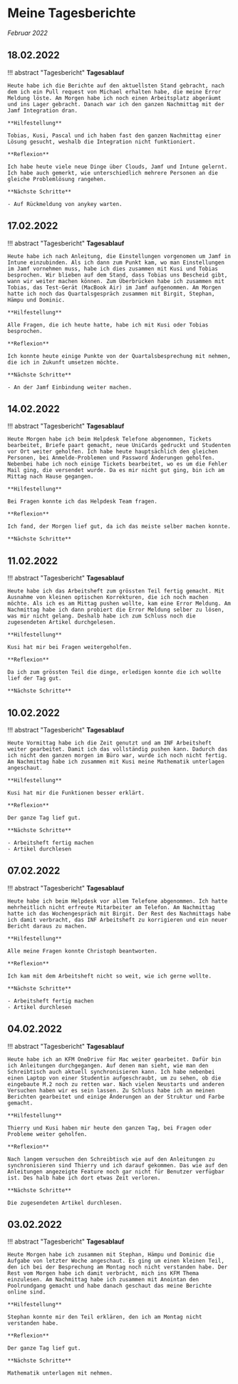 # **Meine Tagesberichte**
*Februar 2022*

## **18.02.2022**

!!! abstract "Tagesbericht"
    **Tagesablauf**

    Heute habe ich die Berichte auf den aktuellsten Stand gebracht, nach dem ich ein Pull request von Michael erhalten habe, die meine Error Meldung löste. Am Morgen habe ich noch einen Arbeitsplatz abgeräumt und ins Lager gebracht. Danach war ich den ganzen Nachmittag mit der Jamf Integration dran.

    **Hilfestellung**

    Tobias, Kusi, Pascal und ich haben fast den ganzen Nachmittag einer Lösung gesucht, weshalb die Integration nicht funktioniert.

    **Reflexion**

    Ich habe heute viele neue Dinge über Clouds, Jamf und Intune gelernt. Ich habe auch gemerkt, wie unterschiedlich mehrere Personen an die gleiche Problemlösung rangehen.

    **Nächste Schritte**
    
    - Auf Rückmeldung von anykey warten.

## **17.02.2022**

!!! abstract "Tagesbericht"
    **Tagesablauf**

    Heute habe ich nach Anleitung, die Einstellungen vorgenomen um Jamf in Intune einzubinden. Als ich dann zum Punkt kam, wo man Einstellungen im Jamf vornehmen muss, habe ich dies zusammen mit Kusi und Tobias besprochen. Wir blieben auf dem Stand, dass Tobias uns Bescheid gibt, wann wir weiter machen können. Zum Überbrücken habe ich zusammen mit Tobias, das Test-Gerät (MacBook Air) im Jamf aufgenommen. Am Morgen hatte ich noch das Quartalsgespräch zusammen mit Birgit, Stephan, Hämpu und Dominic.

    **Hilfestellung**

    Alle Fragen, die ich heute hatte, habe ich mit Kusi oder Tobias besprochen.

    **Reflexion**

    Ich konnte heute einige Punkte von der Quartalsbesprechung mit nehmen, die ich in Zukunft umsetzen möchte.

    **Nächste Schritte**

    - An der Jamf Einbindung weiter machen.

## **14.02.2022**

!!! abstract "Tagesbericht"
    **Tagesablauf**

    Heute Morgen habe ich beim Helpdesk Telefone abgenommen, Tickets bearbeitet, Briefe paart gemacht, neue UniCards gedruckt und Studenten vor Ort weiter geholfen. Ich habe heute hauptsächlich den gleichen Personen, bei Anmelde-Problemen und Password Änderungen geholfen. Nebenbei habe ich noch einige Tickets bearbeitet, wo es um die Fehler Mail ging, die versendet wurde. Da es mir nicht gut ging, bin ich am Mittag nach Hause gegangen.

    **Hilfestellung**

    Bei Fragen konnte ich das Helpdesk Team fragen.

    **Reflexion**

    Ich fand, der Morgen lief gut, da ich das meiste selber machen konnte.

    **Nächste Schritte**

## **11.02.2022**

!!! abstract "Tagesbericht"
    **Tagesablauf**

    Heute habe ich das Arbeitsheft zum grössten Teil fertig gemacht. Mit Ausnahme von kleinen optischen Korrekturen, die ich noch machen möchte. Als ich es am Mittag pushen wollte, kam eine Error Meldung. Am Nachmittag habe ich dann probiert die Error Meldung selber zu lösen, was mir nicht gelang. Deshalb habe ich zum Schluss noch die zugesendeten Artikel durchgelesen.

    **Hilfestellung**

    Kusi hat mir bei Fragen weitergeholfen.

    **Reflexion**

    Da ich zum grössten Teil die dinge, erledigen konnte die ich wollte lief der Tag gut.

    **Nächste Schritte**

## **10.02.2022**

!!! abstract "Tagesbericht"
    **Tagesablauf**

    Heute Vormittag habe ich die Zeit genutzt und am INF Arbeitsheft weiter gearbeitet. Damit ich das vollständig pushen kann. Dadurch das ich nicht den ganzen morgen im Büro war, wurde ich noch nicht fertig. Am Nachmittag habe ich zusammen mit Kusi meine Mathematik unterlagen angeschaut.

    **Hilfestellung**

    Kusi hat mir die Funktionen besser erklärt.

    **Reflexion**

    Der ganze Tag lief gut.

    **Nächste Schritte**

    - Arbeitsheft fertig machen
    - Artikel durchlesen

## **07.02.2022**

!!! abstract "Tagesbericht"
    **Tagesablauf**

    Heute habe ich beim Helpdesk vor allem Telefone abgenommen. Ich hatte mehrheitlich nicht erfreute Mitarbeiter am Telefon. Am Nachmittag hatte ich das Wochengespräch mit Birgit. Der Rest des Nachmittags habe ich damit verbracht, das INF Arbeitsheft zu korrigieren und ein neuer Bericht daraus zu machen.

    **Hilfestellung**

    Alle meine Fragen konnte Christoph beantworten.

    **Reflexion**

    Ich kam mit dem Arbeitsheft nicht so weit, wie ich gerne wollte.

    **Nächste Schritte**

    - Arbeitsheft fertig machen
    - Artikel durchlesen

## **04.02.2022**

!!! abstract "Tagesbericht"
    **Tagesablauf**

    Heute habe ich an KFM OneDrive für Mac weiter gearbeitet. Dafür bin ich Anleitungen durchgegangen. Auf denen man sieht, wie man den Schreibtisch auch aktuell synchronisieren kann. Ich habe nebenbei einen Laptop von einer Studentin aufgeschraubt, um zu sehen, ob die eingebaute M.2 noch zu retten war. Nach vielen Neustarts und anderen Versuchen haben wir es sein lassen. Zu Schluss habe ich an meinen Berichten gearbeitet und einige Änderungen an der Struktur und Farbe gemacht.

    **Hilfestellung**

    Thierry und Kusi haben mir heute den ganzen Tag, bei Fragen oder Probleme weiter geholfen.

    **Reflexion**

    Nach langem versuchen den Schreibtisch wie auf den Anleitungen zu synchronisieren sind Thierry und ich darauf gekommen. Das wie auf den Anleitungen angezeigte Feature noch gar nicht für Benutzer verfügbar ist. Des halb habe ich dort etwas Zeit verloren.

    **Nächste Schritte**

    Die zugesendeten Artikel durchlesen.

## **03.02.2022**

!!! abstract "Tagesbericht"
    **Tagesablauf**

    Heute Morgen habe ich zusammen mit Stephan, Hämpu und Dominic die Aufgabe von letzter Woche angeschaut. Es ging um einen kleinen Teil, den ich bei der Besprechung am Montag noch nicht verstanden habe. Der Rest vom Morgen habe ich damit verbracht, mich ins KFM Thema einzulesen. Am Nachmittag habe ich zusammen mit Anointan den Poolrundgang gemacht und habe danach geschaut das meine Berichte online sind.

    **Hilfestellung**

    Stephan konnte mir den Teil erklären, den ich am Montag nicht verstanden habe.

    **Reflexion**

    Der ganze Tag lief gut.

    **Nächste Schritte**

    Mathematik unterlagen mit nehmen.
